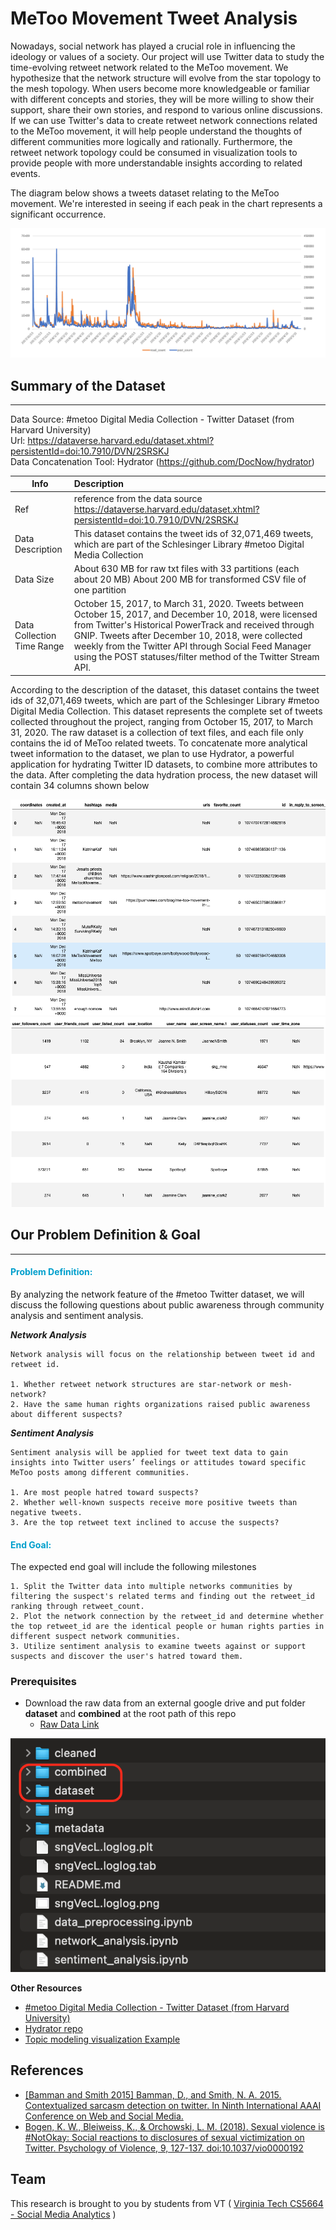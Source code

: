 # MeToo Movement Tweet Analysis

Nowadays, social network has played a crucial role in influencing the ideology or values of a society. Our project will use Twitter data to study the time-evolving retweet network related to the MeToo movement. We hypothesize that the network structure will evolve from the star topology to the mesh topology. When users become more knowledgeable or familiar with different concepts and stories, they will be more willing to show their support, share their own stories, and respond to various online discussions. If we can use Twitter's data to create retweet network connections related to the MeToo movement, it will help people understand the thoughts of different communities more logically and rationally. Furthermore, the retweet network topology could be consumed in visualization tools to provide people with more understandable insights according to related events. 

The diagram below shows a tweets dataset relating to the MeToo movement. We're interested in seeing if each peak in the chart represents a significant occurrence.

![trend.png](./img/img1.png)



## Summary of the Dataset
***

Data Source: #metoo Digital Media Collection - Twitter Dataset (from Harvard University)
<br>
Url: https://dataverse.harvard.edu/dataset.xhtml?persistentId=doi:10.7910/DVN/2SRSKJ 
<br>
Data Concatenation Tool: Hydrator (https://github.com/DocNow/hydrator)

Info                       | Description  |
---------------------------|:------------|
Ref    | reference from the data source https://dataverse.harvard.edu/dataset.xhtml?persistentId=doi:10.7910/DVN/2SRSKJ |
Data Description     | This dataset contains the tweet ids of 32,071,469 tweets, which are part of the Schlesinger Library #metoo Digital Media Collection |
Data Size                   | About 630 MB for raw txt files with 33 partitions (each about 20 MB) About 200 MB for transformed CSV file of one partition |
Data Collection Time Range                | October 15, 2017, to March 31, 2020. Tweets between October 15, 2017, and December 10, 2018, were licensed from Twitter's Historical PowerTrack and received through GNIP. Tweets after December 10, 2018, were collected weekly from the Twitter API through Social Feed Manager using the POST statuses/filter method of the Twitter Stream API. | 


According to the description of the dataset, this dataset contains the tweet ids of 32,071,469 tweets, which are part of the Schlesinger Library #metoo Digital Media Collection. This dataset represents the complete set of tweets collected throughout the project, ranging from October 15, 2017, to March 31, 2020. The raw dataset is a collection of text files, and each file only contains the id of MeToo related tweets. To concatenate more analytical tweet information to the dataset, we plan to use Hydrator, a powerful application for hydrating Twitter ID datasets, to combine more attributes to the data. After completing the data hydration process, the new dataset will contain 34 columns shown below


![column1.png](./img/col1.png)
![column2.png](./img/col2.png)

## Our Problem Definition & Goal
***

#### <span style="color:#009FCC">Problem Definition:</span>

By analyzing the network feature of the #metoo Twitter dataset, we will discuss the following questions about public awareness through community analysis and sentiment analysis.

**_Network Analysis_**

    Network analysis will focus on the relationship between tweet id and retweet id.

    1. Whether retweet network structures are star-network or mesh-network?
    2. Have the same human rights organizations raised public awareness about different suspects?


**_Sentiment Analysis_**

    Sentiment analysis will be applied for tweet text data to gain insights into Twitter users’ feelings or attitudes toward specific MeToo posts among different communities.

    1. Are most people hatred toward suspects?
    2. Whether well-known suspects receive more positive tweets than negative tweets. 
    3. Are the top retweet text inclined to accuse the suspects?


#### <span style="color:#009FCC">End Goal:</span>

The expected end goal will include the following milestones

    1. Split the Twitter data into multiple networks communities by filtering the suspect's related terms and finding out the retweet_id ranking through retweet_count.
    2. Plot the network connection by the retweet_id and determine whether the top retweet_id are the identical people or human rights parties in different suspect network communities.
    3. Utilize sentiment analysis to examine tweets against or support suspects and discover the user's hatred toward them.

### Prerequisites


* Download the raw data from an external google drive and put folder **dataset** and **combined** at the root path of this repo
    * [Raw Data Link](https://drive.google.com/drive/u/2/folders/1PWLUiV7-enmujxcsT3tB9GcktFIWpODP)

![pre.png](./img/pre.png)


**Other Resources**
* [#metoo Digital Media Collection - Twitter Dataset (from Harvard University)](https://dataverse.harvard.edu/dataset.xhtml?persistentId=doi:10.7910/DVN/2SRSKJ)
* [Hydrator repo](https://github.com/DocNow/hydrator)
* [Topic modeling visualization Example](https://www.machinelearningplus.com/nlp/topic-modeling-visualization-how-to-present-results-lda-models/)

## References
* [[Bamman and Smith 2015] Bamman, D., and Smith, N. A. 2015. Contextualized sarcasm detection on twitter. In Ninth
International AAAI Conference on Web and Social Media.]()
* [Bogen, K. W., Bleiweiss, K., & Orchowski, L. M. (2018). Sexual violence is
#NotOkay: Social reactions to disclosures of sexual victimization on Twitter.
Psychology of Violence, 9, 127-137. doi:10.1037/vio0000192]()

## Team
This research is brought to you by students from VT (
[Virginia Tech CS5664 - Social Media Analytics](https://www.coursicle.com/vt/courses/CS/5664/) )
